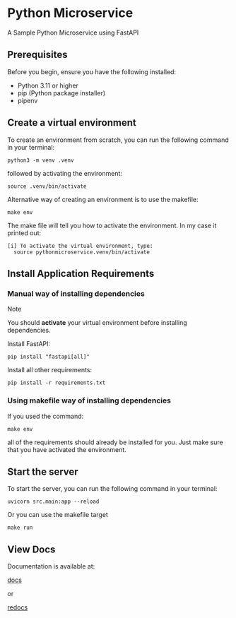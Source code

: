 # Python Microservice

A Sample Python Microservice using FastAPI

## Prerequisites

Before you begin, ensure you have the following installed:

- Python 3.11 or higher
- pip (Python package installer)
- pipenv

## Create a virtual environment

To create an environment from scratch, you can run the following command in your terminal:

```shell
python3 -m venv .venv
```

followed by activating the environment:

```shell
source .venv/bin/activate
```

Alternative way of creating an environment is to use the makefile:

```shell
make env
```

The make file will tell you how to activate the environment. In my case it printed out:

```shell
[i] To activate the virtual environment, type:
  source pythonmicroservice.venv/bin/activate 
```

## Install Application Requirements

### Manual way of installing dependencies

> [!NOTE]  
> You should **activate** your virtual environment before installing dependencies.

Install FastAPI:

```shell
pip install "fastapi[all]"
```

Install all other requirements:

```shell
pip install -r requirements.txt
```

### Using makefile way of installing dependencies

If you used the command:

```shell
make env
```

all of the requirements should already be installed for you. Just make sure that you have activated the environment.

## Start the server

To start the server, you can run the following command in your terminal:

```shell
uvicorn src.main:app --reload
```

Or you can use the makefile target

```shell
make run
```

## View Docs

Documentation is available at:

[docs](http://127.0.0.1:8000/docs)

or

[redocs](http://127.0.0.1:8000/redoc)
